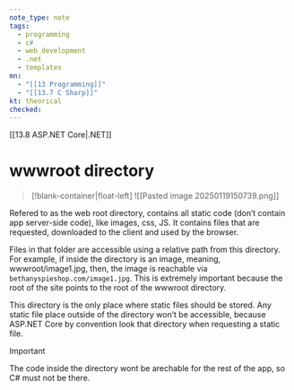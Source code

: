 ```yaml
---
note_type: note
tags:
  - programming
  - c#
  - web_development
  - .net
  - templates
mn:
  - "[[13 Programming]]"
  - "[[13.7 C Sharp]]"
kt: theorical
checked:
---
```

[[13.8 ASP.NET Core|.NET]]

# wwwroot directory
>[!blank-container|float-left]
>![[Pasted image 20250119150739.png]]

Refered to as the web root directory, contains all static code (don’t contain app server-side code), like images, css, JS. It contains files that are requested, downloaded to the client and used by the browser. 

Files in that folder are accessible using a relative path from this directory. For example, if inside the directory is an image, meaning, wwwroot/image1.jpg, then, the image is reachable via `bethanyspieshop.com/image1.jpg`. This is extremely important because the root of the site points to the root of the wwwroot directory. 

This directory is the only place where static files should be stored. Any static file place outside of the directory won’t be accessible, because ASP.NET Core by convention look that directory when requesting a static file. 

>[!important]
>The code inside the directory wont be arechable for the rest of the app, so C# must not be there. 





